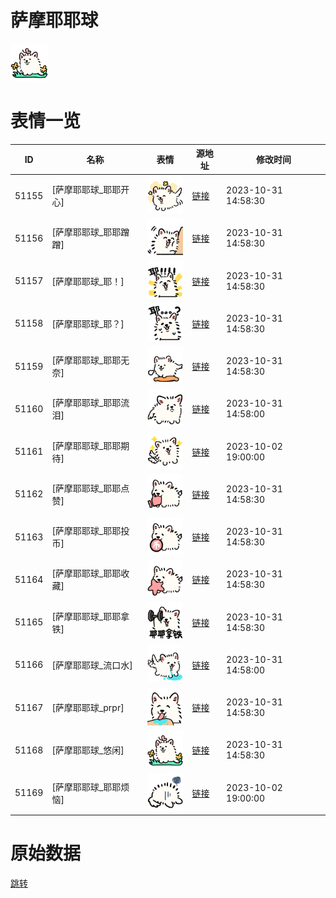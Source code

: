 # 萨摩耶耶球

<img src="./cover.png" height="60" alt="cover" />

# 表情一览

|ID|名称|表情|源地址|修改时间|
|----|----|----|----|----|
|51155|[萨摩耶耶球_耶耶开心]|<img src="./pic/051155_%5B萨摩耶耶球_耶耶开心%5D.png" height="60" alt="耶耶开心"/>|[链接](https://i0.hdslb.com/bfs/garb/6c559f6e5efd7d57006d57701fb5d99657bce726.png)|2023-10-31 14:58:30|
|51156|[萨摩耶耶球_耶耶蹭蹭]|<img src="./pic/051156_%5B萨摩耶耶球_耶耶蹭蹭%5D.png" height="60" alt="耶耶蹭蹭"/>|[链接](https://i0.hdslb.com/bfs/garb/ba0aa403deaa8ee7a4e6cf624d162ab48a5155f7.png)|2023-10-31 14:58:30|
|51157|[萨摩耶耶球_耶！]|<img src="./pic/051157_%5B萨摩耶耶球_耶！%5D.png" height="60" alt="耶！"/>|[链接](https://i0.hdslb.com/bfs/garb/de807a6c72dfec6870549838966456cb9ad77bcc.png)|2023-10-31 14:58:30|
|51158|[萨摩耶耶球_耶？]|<img src="./pic/051158_%5B萨摩耶耶球_耶？%5D.png" height="60" alt="耶？"/>|[链接](https://i0.hdslb.com/bfs/garb/99f1fcf5985c7b7d0907c49d5e91bff0d7d260a7.png)|2023-10-31 14:58:30|
|51159|[萨摩耶耶球_耶耶无奈]|<img src="./pic/051159_%5B萨摩耶耶球_耶耶无奈%5D.png" height="60" alt="耶耶无奈"/>|[链接](https://i0.hdslb.com/bfs/garb/c44fff77071091b04ede9805568674bc12b31670.png)|2023-10-31 14:58:30|
|51160|[萨摩耶耶球_耶耶流泪]|<img src="./pic/051160_%5B萨摩耶耶球_耶耶流泪%5D.png" height="60" alt="耶耶流泪"/>|[链接](https://i0.hdslb.com/bfs/garb/84afa74269ac6309cb0a45996107a9c074788077.png)|2023-10-31 14:58:00|
|51161|[萨摩耶耶球_耶耶期待]|<img src="./pic/051161_%5B萨摩耶耶球_耶耶期待%5D.png" height="60" alt="耶耶期待"/>|[链接](https://i0.hdslb.com/bfs/garb/81cb23bc7ea44abc3873a5fb78a935569a683727.png)|2023-10-02 19:00:00|
|51162|[萨摩耶耶球_耶耶点赞]|<img src="./pic/051162_%5B萨摩耶耶球_耶耶点赞%5D.png" height="60" alt="耶耶点赞"/>|[链接](https://i0.hdslb.com/bfs/garb/486ee34ad161764dd985cc968a2fc27ccb0b4cf9.png)|2023-10-31 14:58:30|
|51163|[萨摩耶耶球_耶耶投币]|<img src="./pic/051163_%5B萨摩耶耶球_耶耶投币%5D.png" height="60" alt="耶耶投币"/>|[链接](https://i0.hdslb.com/bfs/garb/cb1e407c3680dd3b6b25de38b55aac5c919f474e.png)|2023-10-31 14:58:30|
|51164|[萨摩耶耶球_耶耶收藏]|<img src="./pic/051164_%5B萨摩耶耶球_耶耶收藏%5D.png" height="60" alt="耶耶收藏"/>|[链接](https://i0.hdslb.com/bfs/garb/61bd3e2f1b9aa38bfd37ca0015e74815351bca5d.png)|2023-10-31 14:58:30|
|51165|[萨摩耶耶球_耶耶拿铁]|<img src="./pic/051165_%5B萨摩耶耶球_耶耶拿铁%5D.png" height="60" alt="耶耶拿铁"/>|[链接](https://i0.hdslb.com/bfs/garb/c736c9d45f6dd16a988cbb585b98889b7fdc830a.png)|2023-10-31 14:58:30|
|51166|[萨摩耶耶球_流口水]|<img src="./pic/051166_%5B萨摩耶耶球_流口水%5D.png" height="60" alt="流口水"/>|[链接](https://i0.hdslb.com/bfs/garb/738c19dd7d7ac38c097e3943be59b94d7b3e6940.png)|2023-10-31 14:58:00|
|51167|[萨摩耶耶球_prpr]|<img src="./pic/051167_%5B萨摩耶耶球_prpr%5D.png" height="60" alt="prpr"/>|[链接](https://i0.hdslb.com/bfs/garb/9d0f29b325c8c0b9163944f8cb53588d123daef4.png)|2023-10-31 14:58:30|
|51168|[萨摩耶耶球_悠闲]|<img src="./pic/051168_%5B萨摩耶耶球_悠闲%5D.png" height="60" alt="悠闲"/>|[链接](https://i0.hdslb.com/bfs/garb/905791d96fc2ea181a8e8c8f9c307ebc0684672e.png)|2023-10-31 14:58:30|
|51169|[萨摩耶耶球_耶耶烦恼]|<img src="./pic/051169_%5B萨摩耶耶球_耶耶烦恼%5D.png" height="60" alt="耶耶烦恼"/>|[链接](https://i0.hdslb.com/bfs/garb/f92248b1baecfc873146d0990038a043e300b40a.png)|2023-10-02 19:00:00|

# 原始数据

[跳转](./raw.json)

